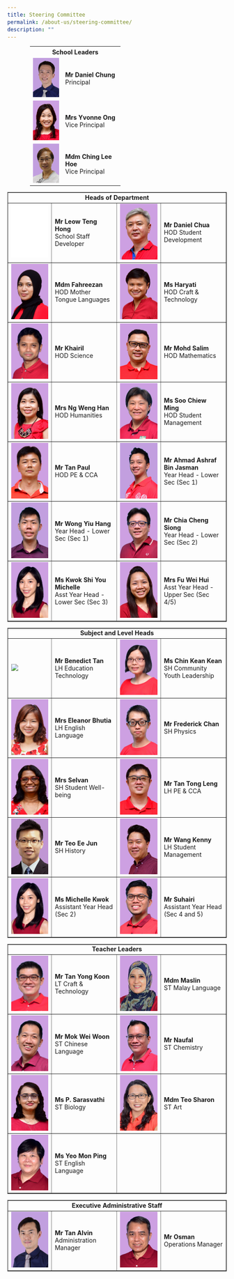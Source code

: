 ```yaml
---
title: Steering Committee
permalink: /about-us/steering-committee/
description: ""
---
```

<table style="width: 400px; margin-left: auto; margin-right: auto;">
<tbody>
<tr>
<th style="text-align: center;" colspan="2">School Leaders</th>
</tr>
<tr>
<td style="width: 60px;"><img src="/images/sc1.jpg"></td>
<td style="width: 120px;">
<div><strong>Mr Daniel Chung</strong></div>
<div>Principal</div>
</td>
</tr>
<tr>
<td style="width: 60px;"><img src="/images/sc2.png"></td>
<td style="width: 120px;">
<div><strong>Mrs Yvonne Ong</strong></div>
<div>Vice Principal</div>
</td>
</tr>
<tr>
<td style="width: 60px;"><img src="/images/SC/MDM%20CHING%20LEE%20HOE.jpg"></td>
<td style="width: 120px;">
<div><strong>Mdm Ching Lee Hoe</strong></div>
<div>Vice Principal</div>
</td>
</tr>
</tbody>
</table>
<table style="border-collapse: collapse; width: 100%;" border="1">
<tbody>
<tr>
<td style="text-align: center;" colspan="4"><strong>Heads of Department</strong></td>
</tr>
<tr>
<td style="width: 20%;"><img src="/images/SC/No%20Image.png"></td>
<td style="width: 30%;"><div><strong>Mr Leow Teng Hong </strong></div>
<div>School Staff Developer</div></td>
<td style="width: 20%;"><img src="/images/sc5.png"></td>
<td style="width: 30%;"><div><strong>Mr Daniel Chua</strong></div>
<div>HOD Student Development</div></td>
</tr>
<tr>
<td style="width: 20%;"><img src="/images/sc6.png"></td>
<td style="width: 30%;"><div><strong>Mdm Fahreezan</strong></div>
<div>HOD Mother Tongue Languages</div></td>
<td style="width: 20%;"><img src="/images/sc7.png"></td>
<td style="width: 30%;"><div><strong>Ms Haryati</strong></div>
<div>HOD Craft &amp; Technology</div></td>
</tr>
<tr>
<td style="width: 20%;"><img src="/images/sc8.png"></td>
<td style="width: 30%;"><div><strong>Mr Khairil</strong></div>
<div>HOD Science</div></td>
<td style="width: 20%;"><img src="/images/sc9.png"></td>
<td style="width: 30%;"><div><strong>Mr Mohd Salim</strong></div>
<div>HOD Mathematics</div></td>
</tr>
<tr>
<td style="width: 20%;"><img src="/images/sc10.png"></td>
<td style="width: 30%;"><div><strong>Mrs Ng Weng Han</strong></div>
<div>HOD Humanities</div></td>
<td style="width: 20%;"><img src="/images/sc11.png"></td>
<td style="width: 30%;"><div><strong>Ms Soo Chiew Ming</strong></div>
<div>HOD Student Management</div></td>
</tr>
<tr>
<td style="width: 20%;"><img src="/images/sc12.png"></td>
<td style="width: 30%;"><div><strong>Mr Tan Paul</strong></div>
<div>HOD PE &amp; CCA</div></td>
<td style="width: 20%;"><img src="/images/SC/Ahmad%20Ashraf%20Bin%20Jasman.jpg"></td>
<td style="width: 30%;"><div><strong>Mr Ahmad Ashraf Bin Jasman</strong></div>
<div>Year Head - Lower Sec (Sec 1)</div></td>
</tr>
<tr>
<td style="width: 20%;"><img src="/images/SC/Wong%20Yiu%20Hang.jpg"></td>
<td style="width: 30%;"><div><strong>Mr Wong Yiu Hang</strong></div>
<div>Year Head - Lower Sec (Sec 1)</div></td>
<td style="width: 20%;"><img src="/images/sc14.png"></td>
<td style="width: 30%;"><div><strong>Mr Chia Cheng Siong</strong></div>
<div>Year Head - Lower Sec (Sec 2)</div></td>
</tr>
<tr>
<td style="width: 20%;"><img src="/images/SC/MICHELLE%20KWOK.png"></td>
<td style="width: 30%;"><div><strong>Ms Kwok Shi You Michelle</strong></div>
<div>Asst Year Head - Lower Sec (Sec 3)</div></td>
<td style="width: 20%;"><img src="/images/sc15.png"></td>
<td style="width: 30%;"><div><strong>Mrs Fu Wei Hui</strong></div>
<div>Asst Year Head - Upper Sec (Sec 4/5)</div></td>
</tr>
</tbody>
</table>
<table style="border-collapse: collapse; width: 100%;" border="1">
<tbody>
<tr>
<td style="text-align: center;" colspan="4"><strong>Subject and Level Heads</strong></td>
</tr>
<tr>
<td style="width: 20%;"><img src="/images/s1.png"></td>
<td style="width: 30%;"><div><strong>Mr Benedict Tan</strong></div>
<div>LH Education Technology</div></td>
<td style="width: 20%;"><img src="/images/s2.png"></td>
<td style="width: 30%;"><div><strong>Ms Chin Kean Kean</strong></div>
<div>SH Community<br />Youth Leadership</div></td>
</tr>
<tr>
<td style="width: 20%;"><img src="/images/s3.png"></td>
<td style="width: 30%;"><div><strong>Mrs Eleanor Bhutia</strong></div>
<div>LH English Language</div></td>
<td style="width: 20%;"><img src="/images/s4.png"></td>
<td style="width: 30%;"><div><strong>Mr Frederick Chan</strong></div>
<div>SH Physics</div></td>
</tr>
<tr>
<td style="width: 20%;"><img src="/images/s6.png"></td>
<td style="width: 30%;"><div><strong>Mrs Selvan</strong></div>
<div>SH Student Well-being</div></td>
<td style="width: 20%;"><img src="/images/s7.png"></td>
<td style="width: 30%;"><div><strong>Mr Tan Tong Leng</strong></div>
<div>LH PE &amp; CCA</div></td>
</tr>
<tr>
<td style="width: 20%;"><img src="/images/s8.png"></td>
<td style="width: 30%;"><div><strong>Mr Teo Ee Jun</strong></div>
<div>SH History</div></td>
<td style="width: 20%;"><img src="/images/s9.png"></td>
<td style="width: 30%;"><div><strong>Mr Wang Kenny</strong></div>
<div>LH Student Management</div></td>
</tr>
<tr>
<td style="width: 20%;"><img src="/images/s10.png"></td>
<td style="width: 30%;"><div><strong>Ms Michelle Kwok</strong></div>
<div>Assistant Year Head (Sec 2)</div></td>
<td style="width: 20%;"><img src="/images/s11.png"></td>
<td style="width: 30%;"><div><strong>Mr Suhairi</strong></div>
<div>Assistant Year Head<br />(Sec 4 and 5)</div></td>
</tr>
</tbody>
</table>
<table style="border-collapse: collapse; width: 100%;" border="1">
<tbody>
<tr>
<td style="text-align: center;" colspan="4"><strong>Teacher Leaders</strong></td>
</tr>
<tr>
<td style="width: 20%;"><img src="/images/tl1.png"></td>
<td style="width: 30%;"><div><strong>Mr Tan Yong Koon</strong></div>
<div>LT Craft &amp; Technology</div></td>
<td style="width: 20%;"><img src="/images/tl2.png"></td>
<td style="width: 30%;"><div><strong>Mdm Maslin</strong></div>
<div>ST Malay Language</div></td>
</tr>
<tr>
<td style="width: 20%;"><img src="/images/tl3.png"></td>
<td style="width: 30%;"><div><strong>Mr Mok Wei Woon</strong></div>
<div>ST Chinese Language</div></td>
<td style="width: 20%;"><img src="/images/tl4.png"></td>
<td style="width: 30%;"><div><strong>Mr Naufal</strong></div>
<div>ST Chemistry</div></td>
</tr>
<tr>
<td style="width: 20%;"><img src="/images/tl5.png"></td>
<td style="width: 30%;"><div><strong>Ms P. Sarasvathi</strong></div>
<div>ST Biology</div></td>
<td style="width: 20%;"><img src="/images/tl6.png"></td>
<td style="width: 30%;"><div><strong>Mdm Teo Sharon</strong></div>
<div>ST Art</div></td>
</tr>
<tr>
<td style="width: 20%;"><img src="/images/tl7.png"></td>
<td style="width: 30%;"><div><strong>Ms Yeo Mon Ping</strong></div>
<div>ST English Language</div></td>
<td style="width: 20%;">&nbsp;</td>
<td style="width: 30%;">&nbsp;</td>
</tr>
</tbody>
</table>
<table style="border-collapse: collapse; width: 100%;" border="1">
<tbody>
<tr>
<td style="text-align: center;" colspan="4"><strong>Executive Administrative Staff</strong></td>
</tr>
<tr>
<td style="width: 20%;"><img src="/images/eas1.png"></td>
<td style="width: 30%;"><div><strong>Mr Tan Alvin</strong></div>
<div>Administration Manager</div></td>
<td style="width: 20%;"><img src="/images/eas2.png"></td>
<td style="width: 30%;"><div><strong>Mr Osman</strong></div>
<div>Operations Manager</div></td>
</tr>
</tbody>
</table>